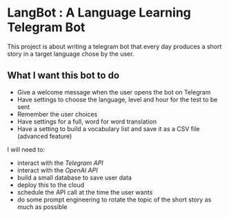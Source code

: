 # LangBot : A Language Learning Telegram Bot


This project is about writing a telegram bot that every day produces a short story in a target language chose by the user. 

## What I want this bot to do 

- Give a welcome message when the user opens the bot on Telegram
- Have settings to choose the language, level and hour for the test to be sent
- Remember the user choices
- Have settings for a full, word for word translation 
- Have a setting to build a vocabulary list and save it as a CSV file (advanced feature)

I will need to:
* interact with the *Telegram API*
* interact with the *OpenAI API* 
* build a small database to save user data 
* deploy this to the cloud
* schedule the API call at the time the user wants
* do some prompt engineering to rotate the topic of the short story as much as possible

